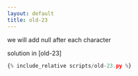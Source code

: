 ```yaml
---
layout: default
title: old-23
---
```




we will add null after each character

solution in [old-23]
```scripts/old-23.py
{% include_relative scripts/old-23.py %}
```



